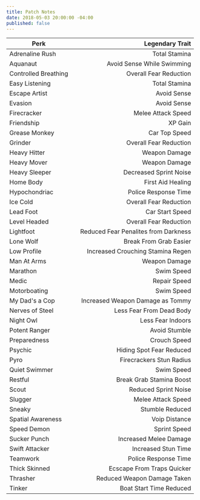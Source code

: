 ```yaml
---
title: Patch Notes
date: 2018-05-03 20:00:00 -04:00
published: false
---
```


| Perk                 	|   	|                      Legendary Trait 	|
|----------------------	|---	|-------------------------------------:	|
| Adrenaline Rush      	|   	|                        Total Stamina 	|
| Aquanaut             	|   	|           Avoid Sense While Swimming 	|
| Controlled Breathing 	|   	|               Overall Fear Reduction 	|
| Easy Listening       	|   	|                        Total Stamina 	|
| Escape Artist        	|   	|                          Avoid Sense 	|
| Evasion              	|   	|                          Avoid Sense 	|
| Firecracker          	|   	|                   Melee Attack Speed 	|
| Friendship           	|   	|                              XP Gain 	|
| Grease Monkey        	|   	|                        Car Top Speed 	|
| Grinder              	|   	|               Overall Fear Reduction 	|
| Heavy Hitter         	|   	|                        Weapon Damage 	|
| Heavy Mover          	|   	|                        Weapon Damage 	|
| Heavy Sleeper        	|   	|               Decreased Sprint Noise 	|
| Home Body            	|   	|                    First Aid Healing 	|
| Hypochondriac        	|   	|                 Police Response Time 	|
| Ice Cold             	|   	|               Overall Fear Reduction 	|
| Lead Foot            	|   	|                      Car Start Speed 	|
| Level Headed         	|   	|               Overall Fear Reduction 	|
| Lightfoot            	|   	| Reduced Fear Penalites from Darkness 	|
| Lone Wolf            	|   	|              Break From Grab Easier  	|
| Low Profile          	|   	|    Increased Crouching Stamina Regen 	|
| Man At Arms          	|   	|                        Weapon Damage 	|
| Marathon             	|   	|                           Swim Speed 	|
| Medic                	|   	|                         Repair Speed 	|
| Motorboating         	|   	|                           Swim Speed 	|
| My Dad's a Cop       	|   	|     Increased Weapon Damage as Tommy 	|
| Nerves of Steel      	|   	|             Less Fear From Dead Body 	|
| Night Owl            	|   	|                    Less Fear Indoors 	|
| Potent Ranger        	|   	|                        Avoid Stumble 	|
| Preparedness         	|   	|                         Crouch Speed 	|
| Psychic              	|   	|             Hiding Spot Fear Reduced 	|
| Pyro                 	|   	|             Firecrackers Stun Radius 	|
| Quiet Swimmer        	|   	|                           Swim Speed 	|
| Restful              	|   	|             Break Grab Stamina Boost 	|
| Scout                	|   	|                 Reduced Sprint Noise 	|
| Slugger              	|   	|                   Melee Attack Speed 	|
| Sneaky               	|   	|                      Stumble Reduced 	|
| Spatial Awareness    	|   	|                        Voip Distance 	|
| Speed Demon          	|   	|                         Sprint Speed 	|
| Sucker Punch         	|   	|               Increased Melee Damage 	|
| Swift Attacker       	|   	|                  Increased Stun Time 	|
| Teamwork             	|   	|                 Police Response Time 	|
| Thick Skinned        	|   	|           Ecscape From Traps Quicker 	|
| Thrasher             	|   	|          Reduced Weapon Damage Taken 	|
| Tinker               	|   	|              Boat Start Time Reduced 	|